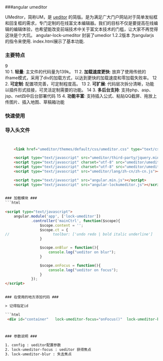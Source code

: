 ###angular umeditor

UMeditor，简称UM，是 [ueditor](http://ueditor.baidu.com) 的简版。是为满足广大门户网站对于简单发帖框和回复框的需求，专门定制的在线富文本编辑器。我们的目标不仅是要提高在线编辑的编辑体验，也希望能改变前端技术中关于富文本技术的门槛，让大家不再觉得这块是个大坑。
angular-lock-umeditor 封装了umedior 1.2.2版本 为angularjs的指令来使用. index.html展示了基本功能.

### 主要特点 ###
9	
10	1. **轻量**: 主文件的代码量为139k。
11	2. **加载速度更快**: 放弃了使用传统的iframe模式，采用了div的加载方式，以达到更快的加载速度和零加载失败率。
12	2. **可定制**: 配置项完善，可定制程度高。
13	2. **可扩展**: 代码层次拆分清晰，功能以插件形式挂接，可灵活定制需要的功能。
14	3. **多后台支持**: 支持php、asp、jsp、net四中后台部署代码
15	4. **功能丰富**: 支持插入公式、粘贴QQ截屏、拖放上传图片、插入地图、草稿箱功能

### 快速使用 ###

### 导入头文件 ###

```html


    <link href="umeditor/themes/default/css/umeditor.css" type="text/css" rel="stylesheet">

    <script type="text/javascript" src="umeditor/third-party/jquery.min.js"></script>
    <script type="text/javascript" charset="utf-8" src="umeditor/umeditor.config.js"></script>
    <script type="text/javascript" charset="utf-8" src="umeditor/umeditor.min.js"></script>
    <script type="text/javascript" src="umeditor/lang/zh-cn/zh-cn.js"></script>

    <script type="text/javascript" src="angular.min.js"></script>
    <script type="text/javascript" src="angular-lockumeditor.js"></script>
    
    
### 加载模块 ###
```html
    
<script type="text/javascript">
    angular.module('app', ['lock-umeditor'])
            .controller('mainCtrl', function($scope){
                $scope.content = '';
                $scope.ct = {
//                    toolbar: ['undo redo | bold italic underline']
                }

                $scope.onBlur = function(){
                    console.log("ueditor on blur");
                }

                $scope.onFocus = function(){
                    console.log("ueditor on focus");
                }
            });
</script>
    
    
### 在使用的地方添加代码 ###

> 记得指定id

```html
 <div id="container"   lock-umeditor-focus="onFocus()"  lock-umeditor-blur="onBlur();" config="ct" ng-model="content" lock-umedi></div>



### 参数说明 ###

1. config : ueditor配置参数
2. lock-umeditor-focus : ueditor 获得焦点
3. lock-umeditor-blur : 失去焦点

